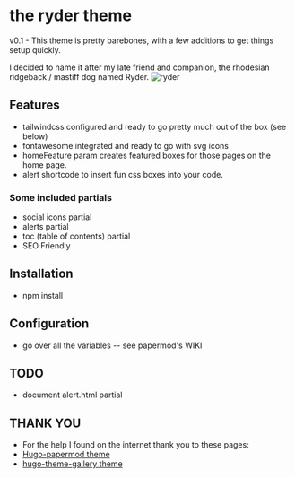 # the ryder theme  

v0.1 - This theme is pretty barebones, with a few additions to get things setup quickly.

I decided to name it after my late friend and companion, the rhodesian ridgeback / mastiff dog named Ryder.
![ryder](https://lh3.googleusercontent.com/pw/ABLVV86vT1B1GlVVA3-ZKPC7-SHC2KkvnhSgeJssyGi31xwtIvEL8-EzKxNSA9uMpJN8GtoTp3RkkVgEog-ZSJsKOJJtIvrB4S81UliRJl6pn8dzIlBTQn6ghn4NsYPIbe2zfJ5diuwzsLfIQco8WnHVgeKMnQ=w822-h617-s-no-gm?authuser=0)

## Features

- tailwindcss configured and ready to go pretty much out of the box (see below)
- fontawesome integrated and ready to go with svg icons
- homeFeature param creates featured boxes for those pages on the home page.
- alert shortcode to insert fun css boxes into your code.

### Some included partials 

- social icons partial
- alerts partial
- toc (table of contents) partial
- SEO Friendly

## Installation

- npm install

## Configuration

- go over all the variables -- see papermod's WIKI 

## TODO

- document alert.html partial

## THANK YOU

- For the help I found on the internet thank you to these pages:
- [Hugo-papermod theme](https://github.com/adityatelange/hugo-PaperMod)
- [hugo-theme-gallery theme](https://github.com/nicokaiser/hugo-theme-gallery)
